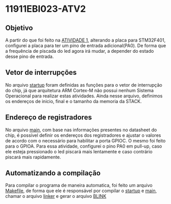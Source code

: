 # 11911EBI023-ATV2

## Objetivo

A partir do que foi feito na [ATIVIDADE 1](https://github.com/larissalmaguiar/11911EBI023-ATV1), alterando a placa para STM32F401, configurei a placa para ter um pino de entrada adicional(PA0). De forma que a frequência de piscada do led agora irá mudar, a depender do estado desse pino de entrada.

## Vetor de interrupções 
No arquivo [startup](src/startup.c) foram definidas as funções para o vetor de interrupção do chip, já que arquitetura ARM Cortex-M não possui nenhum Sistema Operacional para realizar estas atividades.
Ainda nesse arquivo, definimos os endereços de inicio, final e o tamanho da memoria da STACK. 

## Endereço de registradores 

No arquivo [main](src/main.c), com base nas informações presentes no datasheet do chip, é possível definir os endereços dos registradores e ajustar o valores de acordo com o necessário para habilitar a porta GPIOC. O mesmo foi feito para o GPIOA. Para essa atividade, configurei o pino PA0 em pull-up, caso ele esteja pressionado o led piscará mais lentamente e caso contrário piscará mais rapidamente. 


## Automatizando a compilação 
Para compilar o programa de maneira automatica, foi feito um arquivo [Makefile](src/Makefile), de forma que ele é responsável por compilar o [startup](src/startup.c) e [main](src/main.c), chamar o arquivo [linker](src/stm32f411-rom.ld) e gerar o arquivo [BLINK](src/blinky.elfarm-none-eabi-objcopy)

